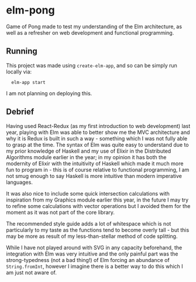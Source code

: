 # elm-pong

Game of Pong made to test my understanding of the Elm architecture, as well as a refresher on web development and functional programming.

## Running

This project was made using `create-elm-app`, and so can be simply run locally via:
```
  elm-app start 
```
I am not planning on deploying this.

## Debrief

Having used React-Redux (as my first introduction to web development) last year, playing with Elm was able to better show me the MVC architecture and why it is Redux is built in such a way - something which I was not fully able to grasp at the time.
The syntax of Elm was quite easy to understand due to my prior knowledge of Haskell and my use of Elixir in the Distributed Algorithms module earlier in the year; in my opinion it has both the modernity of Elixir with the intuitivity of Haskell which made it much more fun to program in - this is of course relative to functional programming, I am not smug enough to say Haskell is more intuitive than modern imperative languages.

It was also nice to include some quick intersection calculations with inspiration from my Graphics module earlier this year, in the future I may try to refine some calculations with vector operations but I avoided them for the moment as it was not part of the core library.

The recommended style guide adds a lot of whitespace which is not particularly to my taste as the functions tend to become overly tall - but this may be more as result of my less-than-stellar method of code splitting.

While I have not played around with SVG in any capacity beforehand, the integration with Elm was very intuitive and the only painful part was the strong-typedness (not a bad thing!) of Elm forcing an abundance of `String.fromInt`, however I imagine there is a better way to do this which I am just not aware of.
